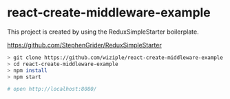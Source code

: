 # react-create-middleware-example

This project is created by using the ReduxSimpleStarter boilerplate.

https://github.com/StephenGrider/ReduxSimpleStarter

```bash
> git clone https://github.com/wiziple/react-create-middleware-example.git
> cd react-create-middleware-example
> npm install
> npm start

# open http://localhost:8080/ 
```